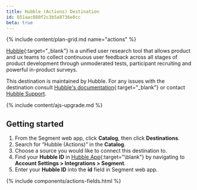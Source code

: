 ```yaml
---
title: Hubble (Actions) Destination
id: 651aac880f2c3b5a8736e0cc
beta: true
---
```


{% include content/plan-grid.md name="actions" %}

[Hubble](https://hubble.team/?utm_source=segmentio&utm_medium=docs&utm_campaign=partners){:target="\_blank"} is a unified user research tool that allows product and ux teams to collect continuous user feedback across all stages of product development through unmoderated tests, participant recruiting and powerful in-product surveys.

This destination is maintained by Hubble. For any issues with the destination consult [Hubble's documentation](https://hubble.team/documentation){:target="\_blank"} or contact [Hubble Support](mailto:dev@hubble.team).

{% include content/ajs-upgrade.md %}

## Getting started

1. From the Segment web app, click **Catalog**, then click **Destinations**.
2. Search for “Hubble (Actions)” in the **Catalog**.
3. Choose a source you would like to connect this destination to.
4. Find your **Hubble ID** in [Hubble App](https://app.hubble.team/home){:target="\blank"} by navigating to **Account Settings > Integrations > Segment**.
5. Enter your **Hubble ID** into the **id** field in Segment web app.

{% include components/actions-fields.html %}
